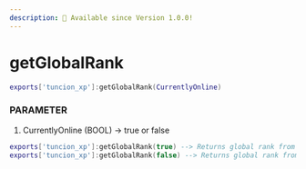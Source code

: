 ```yaml
---
description: 🔧 Available since Version 1.0.0!
---
```


# getGlobalRank

```lua title="Export Syntax"
exports['tuncion_xp']:getGlobalRank(CurrentlyOnline)
```

### PARAMETER

1. CurrentlyOnline <span className="color-blue">(BOOL)</span> <span className="color-orange">-> true or false</span>

```lua
exports['tuncion_xp']:getGlobalRank(true) --> Returns global rank from all online players
exports['tuncion_xp']:getGlobalRank(false) --> Returns global rank from all players
```
